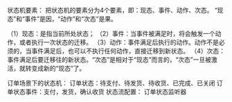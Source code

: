 状态机要素：
把状态机的要素分为4个要素，即：现态、事件、动作、次态。
“现态”和“事件”是因，“动作”和“次态”是果。

（1）现态：是指当前所处状态；
（2）事件：当事件被满足时，将会触发一个动作，或者执行一次状态的迁移。
（3）动作：事件满足后执行的动作。动作不是必须的，当事件满足后，也可以不执行任何动作，直接迁移到新状态。
（4）次态：事件满足后要迁移往的新状态。“次态”是相对于“现态”而言的，“次态”一旦被激活，就转变成新的“现态”了。


订单场景下的状态机：
订单状态：待支付、待发货、待收货、已完成、已关闭
订单状态事件：支付，发货，确认收货
状态流配置：
订单状态监听器